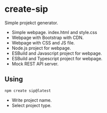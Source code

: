 # create-sip

Simple projekct generator.

* Simple webpage. index.html and style.css
* Webpage with Bootstrap with CDN.
* Webpage with CSS and JS file.
* Node.js project for webpage.
* ESBuild and Javascript project for webpage.
* ESBuild and Typescript project for webpage.
* Mock REST API server.

## Using

```bash
npm create sip@latest
```

* Write project name.
* Select project type.
